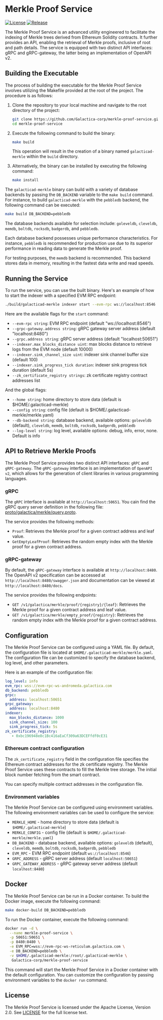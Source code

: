 # Merkle Proof Service

[![License](https://img.shields.io/badge/License-Apache%202.0-blue.svg)](LICENSE)
[![Release](https://img.shields.io/github/v/release/Galactica-corp/merkle-proof-service)](https://github.com/Galactica-corp/merkle-proof-service/releases)

The Merkle Proof Service is an advanced utility engineered to facilitate the indexing of Merkle trees derived from Ethereum Solidity contracts. It further provides an API, enabling the retrieval of Merkle proofs, inclusive of root and path details. The service is equipped with two distinct API interfaces: gRPC and gRPC-gateway, the latter being an implementation of OpenAPI v2.


## Building the Executable

The process of building the executable for the Merkle Proof Service involves utilizing the Makefile provided at the root of the project. The procedure is as follows:

1. Clone the repository to your local machine and navigate to the root directory of the project:
    ```bash
    git clone https://github.com/Galactica-corp/merkle-proof-service.git
    cd merkle-proof-service
    ```

2. Execute the following command to build the binary:
    ```bash
    make build
    ```
   This operation will result in the creation of a binary named `galacticad-merkle` within the `build` directory.

3. Alternatively, the binary can be installed by executing the following command:
    ```bash
    make install
    ```

The `galacticad-merkle` binary can build with a variety of database backends by passing the `DB_BACKEND` variable to the `make build` command. For instance, to build `galacticad-merkle` with the `pebbledb` backend, the following command can be executed:

```bash
make build DB_BACKEND=pebbledb
```

The database backends available for selection include: `goleveldb`, `cleveldb`, `memdb`, `boltdb`, `rocksdb`, `badgerdb`, and `pebbledb`.

Each database backend possesses unique performance characteristics. For instance, `pebbledb` is recommended for production use due to its superior performance in reading data to generate the Merkle proof.

For testing purposes, the `memdb` backend is recommended. This backend stores data in memory, resulting in the fastest data write and read speeds.

## Running the Service

To run the service, you can use the built binary. Here's an example of how to start the indexer with a specified EVM RPC endpoint:

```bash
./build/galacticad-merkle indexer start --evm-rpc ws://localhost:8546
```

Here are the available flags for the `start` command:

- `--evm-rpc string`: EVM RPC endpoint (default "ws://localhost:8546")
- `--grpc-gateway.address string`: gRPC gateway server address (default "localhost:8480")
- `--grpc.address string`: gRPC server address (default "localhost:50651")
- `--indexer.max_blocks_distance uint`: max blocks distance to retrieve logs from the EVM node (default 10000)
- `--indexer.sink_channel_size uint`: indexer sink channel buffer size (default 100)
- `--indexer.sink_progress_tick duration`: indexer sink progress tick duration (default 5s)
- `--zk_certificate_registry strings`: zk certificate registry contract addresses list

And the global flags:

- `--home string`: home directory to store data (default is $HOME/.galacticad-merkle)
- `--config string`: config file (default is $HOME/.galacticad-merkle/merkle.yaml)
- `--db-backend string`: database backend, available options: `goleveldb` (default), `cleveldb`, `memdb`, `boltdb`, `rocksdb`, `badgerdb`, `pebbledb`
- `--log-level string`: log level, available options: debug, info, error, none. Default is info


## API to Retrieve Merkle Proofs

The Merkle Proof Service provides two distinct API interfaces: `gRPC` and `gRPC-gateway`. The `gRPC-gateway` interface is an implementation of `OpenAPI v2`, which allows for the generation of client libraries in various programming languages.

### gRPC

The `gRPC` interface is available at `http://localhost:50651`. You cain find the gRPC query server definition in the following file: [proto/galactica/merkle/query.proto](proto/galactica/merkle/query.proto).

The service provides the following methods:

- `Proof`: Retrieves the Merkle proof for a given contract address and leaf value.
- `GetEmptyLeafProof`: Retrieves the random empty index with the Merkle proof for a given contract address.

### gRPC-gateway

By default, the `gRPC-gateway` interface is available at `http://localhost:8480`. The OpenAPI v2 specification can be accessed at `http://localhost:8480/swagger.json` and documentation can be viewed at `http://localhost:8480/docs`.

The service provides the following endpoints:

- `GET /v1/galactica/merkle/proof/{registry}/{leaf}`: Retrieves the Merkle proof for a given contract address and leaf value.
- `GET /v1/galactica/merkle/empty_proof/{registry}`: Retrieves the random empty index with the Merkle proof for a given contract address.

## Configuration

The Merkle Proof Service can be configured using a YAML file. By default, the configuration file is located at `$HOME/.galacticad-merkle/merkle.yaml`. The configuration file can be customized to specify the database backend, log level, and other parameters.

Here is an example of the configuration file:

```yaml
log_level: info
evm_rpc: wss://evm-rpc-ws-andromeda.galactica.com
db_backend: pebbledb
grpc:
  address: localhost:50651
grpc_gateway:
  address: localhost:8480
indexer:
  max_blocks_distance: 1000
  sink_channel_size: 100
  sink_progress_tick: 5s
zk_certificate_registry:
   - 0xbc196948e8c1Bc416aEaCf309a63DCEFfdf0cE31
```

### Ethereum contract configuration

The `zk_certificate_registry` field in the configuration file specifies the Ethereum contract addresses for the zk certificate registry. The Merkle Proof Service uses these contracts to fill the Merkle tree storage.
The initial block number fetching from the smart contract.

You can specify multiple contract addresses in the configuration file. 

### Environment variables

The Merkle Proof Service can be configured using environment variables. The following environment variables can be used to configure the service:

- `MERKLE_HOME` - home directory to store data (default is `$HOME/.galacticad-merkle`)
- `MERKLE_CONFIG` - config file (default is `$HOME/.galacticad-merkle/merkle.yaml`)
- `DB_BACKEND` - database backend, available options: `goleveldb` (default), `cleveldb`, `memdb`, `boltdb`, `rocksdb`, `badgerdb`, `pebbledb`
- `EVM_RPC` - EVM RPC endpoint (default `ws://localhost:8546`)
- `GRPC_ADDRESS` - gRPC server address (default `localhost:50651`)
- `GRPC_GATEWAY_ADDRESS` - gRPC gateway server address (default `localhost:8480`)

## Docker

The Merkle Proof Service can be run in a Docker container. To build the Docker image, execute the following command:

```bash
make docker-build DB_BACKEND=pebbledb
```

To run the Docker container, execute the following command:

```bash
docker run -d \
  --name merkle-proof-service \
  -p 50651:50651 \
  -p 8480:8480 \
  -e EVM_RPC=wss://evm-rpc-ws-reticulum.galactica.com \
  -e DB_BACKEND=pebbledb \
  -v $HOME/.galacticad-merkle:/root/.galacticad-merkle \
   Galactica-corp/merkle-proof-service
```

This command will start the Merkle Proof Service in a Docker container with the default configuration. You can customize the configuration by passing environment variables to the `docker run` command.

## License

The Merkle Proof Service is licensed under the Apache License, Version 2.0. See [LICENSE](LICENSE) for the full license text.
